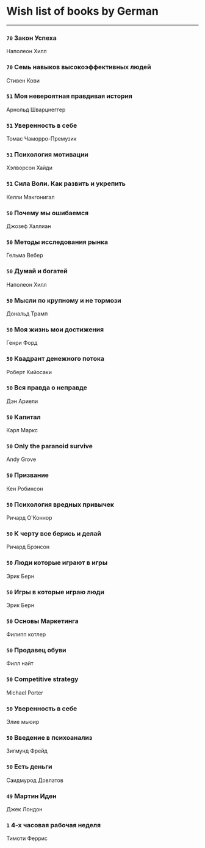 # Wish list of books by German
---

### `70` Закон Успеха
Наполеон Хилл

### `70` Семь навыков высокоэффективных людей
Стивен Кови

### `51` Моя невероятная правдивая история
Арнольд Шварцнеггер

### `51` Уверенность в себе
Томас Чаморро-Премузик

### `51` Психология мотивации
Хэлворсон Хайди

### `51` Сила Воли. Как развить и укрепить
Келли Макгонигал

### `50` Почему мы ошибаемся
Джозеф Халлиан

### `50` Методы  исследования рынка
Гельма Вебер

### `50` Думай и богатей
Наполеон Хилл


### `50` Мысли по крупному и не тормози
Дональд Трамп

### `50` Моя жизнь мои достижения
Генри Форд

### `50` Квадрант денежного потока
Роберт Кийосаки

### `50` Вся правда о неправде
Дэн Ариели

### `50` Капитал
Карл Маркс

### `50` Only the paranoid survive
Andy Grove

### `50` Призвание
Кен Робинсон

### `50` Психология вредных привычек
Ричард О'Коннор

### `50` К черту все берись и делай
Ричард Брэнсон

### `50` Люди которые играют в игры
Эрик Берн

### `50` Игры в которые играю люди
Эрик Берн

### `50` Основы Маркетинга
Филипп котлер

### `50` Продавец обуви
Филл найт

### `50` Competitive strategy
Michael Porter

### `50` Уверенность в себе
Элие мьюир

### `50` Введение в психоанализ
Зигмунд Фрейд

### `50` Есть деньги
Саидмурод Довлатов

### `49` Мартин Иден
Джек Лондон

### `1` 4-х часовая рабочая неделя
Тимоти Феррис


